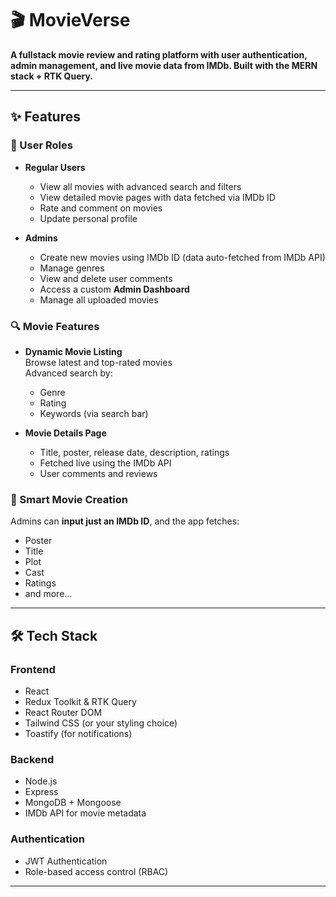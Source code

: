 # 🎬 MovieVerse

**A fullstack movie review and rating platform with user authentication, admin management, and live movie data from IMDb. Built with the MERN stack + RTK Query.**

---

## ✨ Features

### 👥 User Roles
- **Regular Users**
  - View all movies with advanced search and filters
  - View detailed movie pages with data fetched via IMDb ID
  - Rate and comment on movies
  - Update personal profile

- **Admins**
  - Create new movies using IMDb ID (data auto-fetched from IMDb API)
  - Manage genres
  - View and delete user comments
  - Access a custom **Admin Dashboard**
  - Manage all uploaded movies

### 🔍 Movie Features
- **Dynamic Movie Listing**  
  Browse latest and top-rated movies  
  Advanced search by:
  - Genre
  - Rating
  - Keywords (via search bar)

- **Movie Details Page**
  - Title, poster, release date, description, ratings
  - Fetched live using the IMDb API
  - User comments and reviews

### 🧠 Smart Movie Creation
Admins can **input just an IMDb ID**, and the app fetches:
- Poster
- Title
- Plot
- Cast
- Ratings
- and more...

---

## 🛠️ Tech Stack

### Frontend
- React
- Redux Toolkit & RTK Query
- React Router DOM
- Tailwind CSS (or your styling choice)
- Toastify (for notifications)

### Backend
- Node.js
- Express
- MongoDB + Mongoose
- IMDb API for movie metadata

### Authentication
- JWT Authentication
- Role-based access control (RBAC)

---



